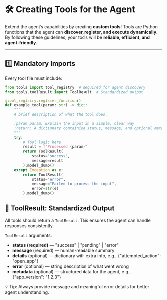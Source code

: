 # 🛠️ Creating Tools for the Agent

Extend the agent’s capabilities by creating **custom tools**! Tools are Python functions that the agent can **discover, register, and execute dynamically**. By following these guidelines, your tools will be **reliable, efficient, and agent-friendly**.

---

## 1️⃣ Mandatory Imports

Every tool file must include:

```python
from tools import tool_registry  # Required for agent discovery
from tools.toolResult import ToolResult  # Standardized output

@tool_registry.register_function()
def example_tool(param: str) -> dict:
    """
    A brief description of what the tool does.

    :param param: Explain the input in a simple, clear way
    :return: A dictionary containing status, message, and optional metadata
    """
    try:
        # Tool logic here
        result = f"Processed {param}"
        return ToolResult(
            status="success",
            message=result
        ).model_dump()
    except Exception as e:
        return ToolResult(
            status="error",
            message="Failed to process the input",
            error=str(e)
        ).model_dump()
```
## 🧩 ToolResult: Standardized Output

All tools should return a `ToolResult`. This ensures the agent can handle responses consistently.

`ToolResult` arguments:

- **status (required)** — "success" | "pending" | "error"
- **message** (required) — human-readable summary
- **details** (optional) — dictionary with extra info, e.g., {"attempted_action": "open_app"}
- **error** (optional) — string description of what went wrong
- **metadata** (optional) — structured data for the agent, e.g., {"app_version": "1.2.3"}

💡 Tip: Always provide message and meaningful error details for better agent understanding.